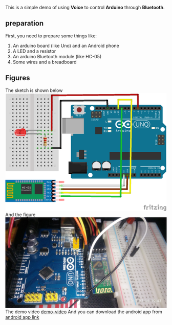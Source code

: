 This is a simple demo of using **Voice** to control **Arduino** through **Bluetooth**.
## preparation
First, you need to prepare some things like:
1. An arduino board (like Uno) and an Android phone
2. A LED and a resistor
3. An arduino Bluetooth module (like HC-05)
4. Some wires and a breadboard

## Figures
The sketch is shown below
![sketch](https://github.com/rollingstarky/Voice_Bluetooth_Arduino_control/blob/master/sketch/sketch.png)
And the figure
![figure](https://github.com/rollingstarky/Voice_Bluetooth_Arduino_control/blob/master/sketch/figure.jpg)
The demo video
[demo-video](http://mediastarky.oss-cn-shanghai.aliyuncs.com/demo.mp4)
And you can download the android app from
[android app link](https://play.google.com/store/apps/details?id=appinventor.ai_cempehlivan92.Arduino_Sesli_Kontrol)
